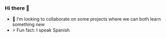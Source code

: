 ### Hi there 👋

<!-- - 🔭 I’m currently working on ... -->
<!-- - 🌱 I’m currently learning  -->
- 👯 I’m looking to collaborate on some projects where we can both learn something new
- ⚡ Fun fact: I speak Spanish
